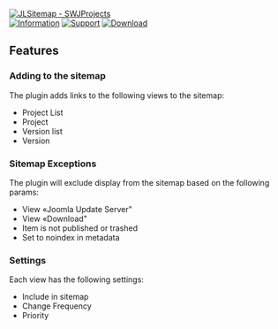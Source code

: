 [![JLSitemap - SWJProjects](https://www.septdir.com/images/solutions/projects/4/en-GB/cover.jpg)](https://www.septdir.com/ru/solutions/joomla/plugins/jlsitemap-swjpojects)  
[![Information](https://img.shields.io/badge/information--0.svg?style=for-the-badge&colorA=555&colorB=555&logoWidth=20)](https://www.septdir.com/ru/solutions/joomla/plugins/jlsitemap-swjpojects)
[![Support](https://img.shields.io/badge/support--0.svg?style=for-the-badge&colorA=555&colorB=555&logoWidth=20)](https://www.septdir.com/support#solution=jlsitemap-swjprojects)
[![Download](https://img.shields.io/github/release/SeptdirWorkshop/JLSitemapSWJProjects.svg?style=for-the-badge&colorA=555&colorB=1e87f0&label=download)](https://www.septdir.com/solutions/download?element=plg_jlsitemap_swjprojects)

## Features
### Adding to the sitemap
The plugin adds links to the following views to the sitemap:
* Project List
* Project
* Version list
* Version

### Sitemap Exceptions
The plugin will exclude display from the sitemap based on the following params:
* View «Joomla Update Server"
* View «Download"
* Item is not published or trashed
* Set to noindex in metadata

### Settings
Each view has the following settings:
* Include in sitemap
* Change Frequency
* Priority